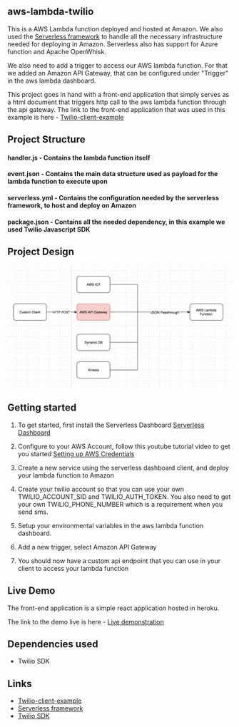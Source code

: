 ## aws-lambda-twilio

This is a AWS Lambda function deployed and hosted at Amazon. We also used the [Serverless framework](https://serverless.com/) to handle all the necessary infrastructure needed for deploying in Amazon. Serverless also has support for Azure function and Apache OpenWhisk.

We also need to add a trigger to access our AWS lambda function. For that we added an Amazon API Gateway, that can be configured under "Trigger" in the aws lambda dashboard.

This project goes in hand with a front-end application that simply serves as a html document that triggers http call to the aws lambda function through the api gateway. The link to the front-end application that was used in this example is here - [Twilio-client-example](https://github.com/mrshawn191/serverless-twilio-example)

## Project Structure

#### handler.js - Contains the lambda function itself

#### event.json - Contains the main data structure used as payload for the lambda function to execute upon

#### serverless.yml - Contains the configuration needed by the serverless framework, to host and deploy on Amazon

#### package.json - Contains all the needed dependency, in this example we used Twilio Javascript SDK

## Project Design


![alt text](https://github.com/mrshawn191/aws-lambda-twilio/blob/master/aws%20serverless%20design.png "Logo Title Text 1")

## Getting started

1. To get started, first install the Serverless Dashboard [Serverless Dashboard](https://github.com/serverless/dashboard)

2. Configure to your AWS Account, follow this youtube tutorial video to get you started [Setting up AWS Credentials](https://www.youtube.com/watch?v=HSd9uYj2LJA)

3. Create a new service using the serverless dashboard client, and deploy your lambda function to Amazon

4. Create your twilio account so that you can use your own TWILIO_ACCOUNT_SID and TWILIO_AUTH_TOKEN. You also need to get your own TWILIO_PHONE_NUMBER which is a requirement when you send sms.

4. Setup your environmental variables in the aws lambda function dashboard.

5. Add a new trigger, select Amazon API Gateway

6. You should now have a custom api endpoint that you can use in your client to access your lambda function

## Live Demo

The front-end application is a simple react application hosted in heroku.

The link to the demo live is here - [Live demonstration](https://frozen-beyond-34446.herokuapp.com/)

## Dependencies used

- Twilio SDK

## Links

- [Twilio-client-example](https://github.com/mrshawn191/serverless-twilio-example)
- [Serverless framework](https://github.com/mzabriskie/axios)
- [Twilio SDK](https://github.com/mzabriskie/axios)